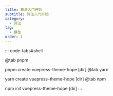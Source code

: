 ```yaml
---
title: 算法入门开始
subtitle: 算法入门开始
category:
  - 算法
tag:
  - 摸鱼
order: 1
---
```


::: code-tabs#shell

@tab pnpm

pnpm create vuepress-theme-hope [dir]
@tab yarn

yarn create vuepress-theme-hope [dir]
@tab npm

npm init vuepress-theme-hope [dir]
:::